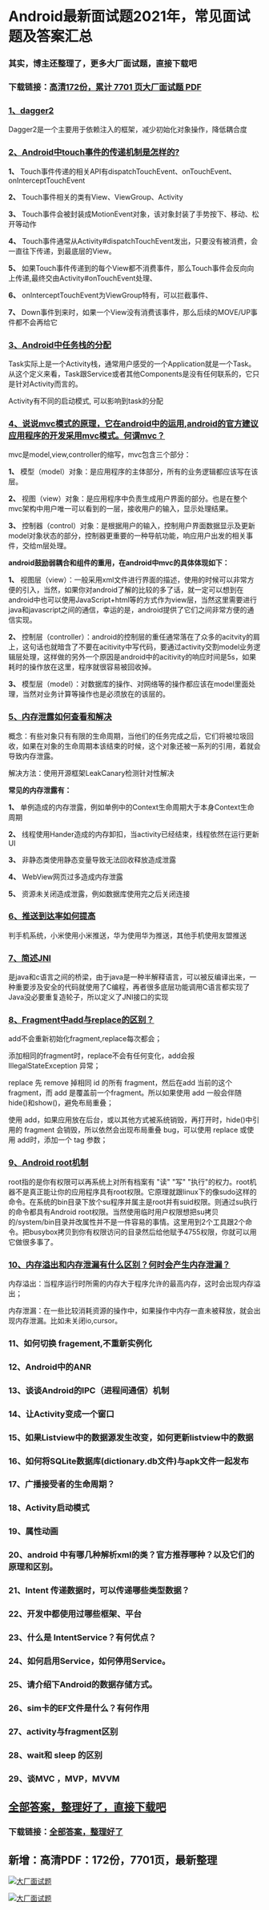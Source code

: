 # Android最新面试题2021年，常见面试题及答案汇总

### 其实，博主还整理了，更多大厂面试题，直接下载吧

### 下载链接：[高清172份，累计 7701 页大厂面试题  PDF](https://github.com/souyunku/DevBooks/blob/master/docs/index.md)



### [1、dagger2](https://github.com/souyunku/DevBooks/blob/master/docs/Android/Android最新面试题2021年，常见面试题及答案汇总.md#1dagger2)  


Dagger2是一个主要用于依赖注入的框架，减少初始化对象操作，降低耦合度


### [2、Android中touch事件的传递机制是怎样的?](https://github.com/souyunku/DevBooks/blob/master/docs/Android/Android最新面试题2021年，常见面试题及答案汇总.md#2android中touch事件的传递机制是怎样的)  


**1、** Touch事件传递的相关API有dispatchTouchEvent、onTouchEvent、onInterceptTouchEvent

**2、** Touch事件相关的类有View、ViewGroup、Activity

**3、** Touch事件会被封装成MotionEvent对象，该对象封装了手势按下、移动、松开等动作

**4、** Touch事件通常从Activity#dispatchTouchEvent发出，只要没有被消费，会一直往下传递，到最底层的View。

**5、** 如果Touch事件传递到的每个View都不消费事件，那么Touch事件会反向向上传递,最终交由Activity#onTouchEvent处理、

**6、** onInterceptTouchEvent为ViewGroup特有，可以拦截事件、

**7、** Down事件到来时，如果一个View没有消费该事件，那么后续的MOVE/UP事件都不会再给它


### [3、Android中任务栈的分配](https://github.com/souyunku/DevBooks/blob/master/docs/Android/Android最新面试题2021年，常见面试题及答案汇总.md#3android中任务栈的分配)  


Task实际上是一个Activity栈，通常用户感受的一个Application就是一个Task。从这个定义来看，Task跟Service或者其他Components是没有任何联系的，它只是针对Activity而言的。

Activity有不同的启动模式, 可以影响到task的分配


### [4、说说mvc模式的原理，它在android中的运用,android的官方建议应用程序的开发采用mvc模式。何谓mvc？](https://github.com/souyunku/DevBooks/blob/master/docs/Android/Android最新面试题2021年，常见面试题及答案汇总.md#4说说mvc模式的原理它在android中的运用,android的官方建议应用程序的开发采用mvc模式。何谓mvc)  


mvc是model,view,controller的缩写，mvc包含三个部分：

**1、** 模型（model）对象：是应用程序的主体部分，所有的业务逻辑都应该写在该层。

**2、** 视图（view）对象：是应用程序中负责生成用户界面的部分。也是在整个mvc架构中用户唯一可以看到的一层，接收用户的输入，显示处理结果。

**3、** 控制器（control）对象：是根据用户的输入，控制用户界面数据显示及更新model对象状态的部分，控制器更重要的一种导航功能，响应用户出发的相关事件，交给m层处理。

**android鼓励弱耦合和组件的重用，在android中mvc的具体体现如下：**

**1、** 视图层（view）：一般采用xml文件进行界面的描述，使用的时候可以非常方便的引入，当然，如果你对android了解的比较的多了话，就一定可以想到在android中也可以使用JavaScript+html等的方式作为view层，当然这里需要进行java和javascript之间的通信，幸运的是，android提供了它们之间非常方便的通信实现。

**2、** 控制层（controller）：android的控制层的重任通常落在了众多的acitvity的肩上，这句话也就暗含了不要在acitivity中写代码，要通过activity交割model业务逻辑层处理，这样做的另外一个原因是android中的acitivity的响应时间是5s，如果耗时的操作放在这里，程序就很容易被回收掉。

**3、** 模型层（model）：对数据库的操作、对网络等的操作都应该在model里面处理，当然对业务计算等操作也是必须放在的该层的。


### [5、内存泄露如何查看和解决](https://github.com/souyunku/DevBooks/blob/master/docs/Android/Android最新面试题2021年，常见面试题及答案汇总.md#5内存泄露如何查看和解决)  


概念：有些对象只有有限的生命周期，当他们的任务完成之后，它们将被垃圾回收，如果在对象的生命周期本该结束的时候，这个对象还被一系列的引用，着就会导致内存泄露。

解决方法：使用开源框架LeakCanary检测针对性解决

**常见的内存泄露有：**

**1、** 单例造成的内存泄露，例如单例中的Context生命周期大于本身Context生命周期

**2、** 线程使用Hander造成的内存卸扣，当activity已经结束，线程依然在运行更新UI

**3、** 非静态类使用静态变量导致无法回收释放造成泄露

**4、** WebView网页过多造成内存泄露

**5、** 资源未关闭造成泄露，例如数据库使用完之后关闭连接


### [6、推送到达率如何提高](https://github.com/souyunku/DevBooks/blob/master/docs/Android/Android最新面试题2021年，常见面试题及答案汇总.md#6推送到达率如何提高)  


判手机系统，小米使用小米推送，华为使用华为推送，其他手机使用友盟推送


### [7、简述JNI](https://github.com/souyunku/DevBooks/blob/master/docs/Android/Android最新面试题2021年，常见面试题及答案汇总.md#7简述jni)  


是java和c语言之间的桥梁，由于java是一种半解释语言，可以被反编译出来，一种重要涉及安全的代码就使用了C编程，再者很多底层功能调用C语言都实现了Java没必要重复造轮子，所以定义了JNI接口的实现


### [8、Fragment中add与replace的区别？](https://github.com/souyunku/DevBooks/blob/master/docs/Android/Android最新面试题2021年，常见面试题及答案汇总.md#8fragment中add与replace的区别)  


add不会重新初始化fragment,replace每次都会；

添加相同的fragment时，replace不会有任何变化，add会报IllegalStateException 异常；

replace 先 remove 掉相同 id 的所有 fragment，然后在add 当前的这个 fragment，而 add 是覆盖前一个fragment。所以如果使用 add 一般会伴随 hide()和show()，避免布局重叠；

使用 add，如果应用放在后台，或以其他方式被系统销毁，再打开时，hide()中引用的 fragment 会销毁，所以依然会出现布局重叠 bug，可以使用 replace 或使用 add时，添加一个 tag 参数；


### [9、Android root机制](https://github.com/souyunku/DevBooks/blob/master/docs/Android/Android最新面试题2021年，常见面试题及答案汇总.md#9android-root机制)  


root指的是你有权限可以再系统上对所有档案有 "读" "写" "执行"的权力。root机器不是真正能让你的应用程序具有root权限。它原理就跟linux下的像sudo这样的命令。在系统的bin目录下放个su程序并属主是root并有suid权限。则通过su执行的命令都具有Android root权限。当然使用临时用户权限想把su拷贝的/system/bin目录并改属性并不是一件容易的事情。这里用到2个工具跟2个命令。把busybox拷贝到你有权限访问的目录然后给他赋予4755权限，你就可以用它做很多事了。


### [10、内存溢出和内存泄漏有什么区别？何时会产生内存泄漏？](https://github.com/souyunku/DevBooks/blob/master/docs/Android/Android最新面试题2021年，常见面试题及答案汇总.md#10内存溢出和内存泄漏有什么区别何时会产生内存泄漏)  


内存溢出：当程序运行时所需的内存大于程序允许的最高内存，这时会出现内存溢出；

内存泄漏：在一些比较消耗资源的操作中，如果操作中内存一直未被释放，就会出现内存泄漏。比如未关闭io,cursor。


### 11、如何切换 fragement,不重新实例化
### 12、Android中的ANR
### 13、谈谈Android的IPC（进程间通信）机制
### 14、让Activity变成一个窗口
### 15、如果Listview中的数据源发生改变，如何更新listview中的数据
### 16、如何将SQLite数据库(dictionary.db文件)与apk文件一起发布
### 17、广播接受者的生命周期？
### 18、Activity启动模式
### 19、属性动画
### 20、android 中有哪几种解析xml的类？官方推荐哪种？以及它们的原理和区别。
### 21、Intent 传递数据时，可以传递哪些类型数据？
### 22、开发中都使用过哪些框架、平台
### 23、什么是 IntentService？有何优点？
### 24、如何启用Service，如何停用Service。
### 25、请介绍下Android的数据存储方式。
### 26、sim卡的EF文件是什么？有何作用
### 27、activity与fragment区别
### 28、wait和 sleep 的区别
### 29、谈MVC ，MVP，MVVM




## [全部答案，整理好了，直接下载吧](https://gitee.com/souyunku/DevBooks/blob/master/docs/daan.md)

### 下载链接：[全部答案，整理好了](https://gitee.com/souyunku/DevBooks/blob/master/docs/daan.md)




## 新增：高清PDF：172份，7701页，最新整理

[![大厂面试题](https://www.souyunku.com/wp-content/uploads/weixin/mst.png "架构师专栏")](https://www.souyunku.com/wp-content/uploads/weixin/githup-weixin.png "架构师专栏")

[![大厂面试题](https://www.souyunku.com/wp-content/uploads/weixin/githup-weixin.png "架构师专栏")](https://www.souyunku.com/wp-content/uploads/weixin/githup-weixin.png "架构师专栏")
